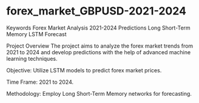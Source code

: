 # forex_market_GBPUSD-2021-2024
Keywords
Forex Market
Analysis
2021-2024
Predictions
Long Short-Term Memory
LSTM
Forecast

Project Overview
The project aims to analyze the forex market trends from 2021 to 2024 and develop predictions with the help of advanced machine learning techniques.

Objective: Utilize LSTM models to predict forex market prices.

Time Frame: 2021 to 2024.

Methodology: Employ Long Short-Term Memory networks for forecasting.

